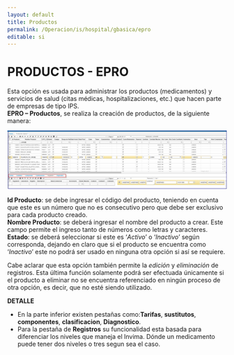 ```yaml
---
layout: default
title: Productos
permalink: /Operacion/is/hospital/gbasica/epro
editable: si
---
```


# PRODUCTOS - EPRO


Esta opción es usada para administrar los productos (medicamentos) y servicios de salud (citas médicas, hospitalizaciones, etc.) que hacen parte de empresas de tipo IPS.  
**EPRO – Productos**, se realiza la creación de productos, de la siguiente manera:


![](EPRO1.png)


**Id Producto**: se debe ingresar el código del producto, teniendo en cuenta que este es un número que no es consecutivo pero que debe ser exclusivo para cada producto creado.  
**Nombre Producto**: se deberá ingresar el nombre del producto a crear. Este campo permite el ingreso tanto de números como letras y caracteres.  
**Estado**: se deberá seleccionar si este es ‘_Activo_’ o ‘_Inactivo_’ según corresponda, dejando en claro que si el producto se encuentra como ‘_Inactivo_’ este no podrá ser usado en ninguna otra opción si así se requiere.  

Cabe aclarar que esta opción también permite la _edición_ y _eliminación_ de registros. Esta última función solamente podrá ser efectuada únicamente si el producto a eliminar no se encuentra referenciado en ningún proceso de otra opción, es decir, que no esté siendo utilizado.  

**DETALLE**

* En la parte inferior existen pestañas como:**Tarifas**, **sustitutos**, **componentes**, **clasificacion**,  **Diagnostico**.  
* Para la pestaña de **Registros** su funcionalidad esta basada para diferenciar los niveles que maneja el Invima. Dónde un medicamento puede tener dos niveles o tres segun sea el caso.  






